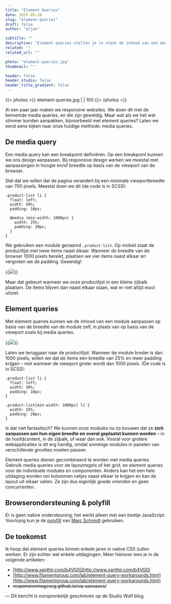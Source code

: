 ```yaml
---
title: "Element Queries"
date: 2015-05-26
slug: "element-queries"
draft: false
author: "aljan"

subtitle: ""
description: "Element queries stellen je in staat de inhoud van een module aan te passen op basis van de eigen breedte in plaats van de viewport, waardoor responsive design flexibeler wordt. Ze vullen media queries aan voor een betere layoutcontrole."
related: ""
related_url: ""

photo: "element-queries.jpg"
thumbnail: ""

header: false
header_studio: false
header_title_gradient: false
---
```


{{< photos >}}
element-queries.jpg |  | 100
{{< /photos >}}

Al een paar jaar maken we responsive websites. We doen dit met de beroemde media queries, en die zijn geweldig. Maar wat als we het wat slimmer konden aanpakken, bijvoorbeeld met element queries? Laten we eerst eens kijken naar onze huidige methode: media queries.

## De media query

Een media query kan een breakpoint definiëren. Op een breakpoint kunnen we ons design aanpassen. Bij responsive design werken we meestal met aanpassingen in hoogte en/of breedte op basis van de viewport van de browser.

Stel dat we willen dat de pagina verandert bij een minimale viewportbreedte van 700 pixels. Meestal doen we dit (de code is in SCSS):

```
.product-list li {
  float: left;
  width: 50%;
  padding: 10px;

  @media (min-width: 1000px) {
    width: 25%;
    padding: 20px;
  }
}
```

We gebruiken een module genaamd `.product-list`. Op mobiel staat de productlijst met twee items naast elkaar. Wanneer de breedte van de browser 1000 pixels bereikt, plaatsen we vier items naast elkaar en vergroten we de padding. Geweldig!

{{<image src="element-queries-1.gif">}}

Maar dat gebeurt wanneer we onze productlijst in een kleine zijbalk plaatsen. De items blijven dan naast elkaar staan, wat er niet altijd mooi uitziet.

## Element queries

Met element queries kunnen we de inhoud van een module aanpassen op basis van de breedte van de module zelf, in plaats van op basis van de viewport zoals bij media queries.

{{<image src="element-queries-2.gif">}}

Laten we teruggaan naar de productlijst. Wanneer de module breder is dan 1000 pixels, willen we dat de items een breedte van 25% en meer padding krijgen – niet wanneer de viewport groter wordt dan 1000 pixels. (De code is in SCSS):

```
.product-list li {
  float: left;
  width: 50%;
  padding: 10px;
}

.product-list[min-width: 1000px] li {
  width: 25%;
  padding: 20px;
}
```


Is dat niet fantastisch? We kunnen onze modules nu zo bouwen dat ze **zich aanpassen aan hun eigen breedte en overal geplaatst kunnen worden** – in de hoofdcontent, in de zijbalk, of waar dan ook. Vooral voor grotere webapplicaties is dit erg handig, omdat sommige modules in panelen van verschillende groottes moeten passen.

Element queries dienen gecombineerd te worden met media queries. Gebruik media queries voor de layoutregels of het grid, en element queries voor de individuele modules en componenten. Anders kan het een hele uitdaging worden om kolommen netjes naast elkaar te krijgen en kan de layout uit elkaar vallen. Ze zijn dus eigenlijk goede vrienden en geen concurrenten.

## Browserondersteuning & polyfill

Er is geen native ondersteuning; het werkt alleen met een beetje JavaScript. Voorlopig kun je de [polyfill](https://github.com/marcj/css-element-queries) van [Marc Schmidt](https://twitter.com/MarcJSchmidt) gebruiken.

## De toekomst

Ik hoop dat element queries binnen enkele jaren in native CSS zullen werken. Er zijn echter wel enkele uitdagingen. Meer hierover lees je in de volgende artikelen:

- [http://www.xanthir.com/b4VG0](http://www.xanthir.com/b4VG0)
- [http://www.filamentgroup.com/lab/element-query-workarounds.html](http://www.filamentgroup.com/lab/element-query-workarounds.html)
- ~~responsiveimagescg.github.io/eq-usecases/~~

— Dit bericht is oorspronkelijk geschreven op de Studio Wolf blog.
